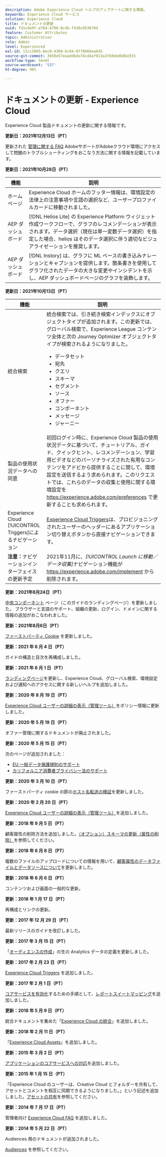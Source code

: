```yaml
---
description: Adobe Experience Cloud ヘルプのアップデートに関する情報。
keywords: Experience Cloud サービス
solution: Experience Cloud
title: ドキュメントの更新
uuid: f41c4e9f-e784-4706-8c4b-f430c953670d
feature: Customer Attributes
topic: Administration
role: Admin
level: Experienced
exl-id: 11cc5005-8ec0-4308-bc94-0f78666ea645
source-git-commit: 3650e57eaaddbda74cd4af913a37b8dedb8b1933
workflow-type: tm+mt
source-wordcount: '537'
ht-degree: 96%

---
```


# ドキュメントの更新 - Experience Cloud

Experience Cloud 製品ドキュメントの更新に関する情報です。

**更新日：2021年12月13日（PT）**

更新された [管理に関する FAQ](faq.md) AdobeサポートがAdobeクラウド環境にアクセスして問題のトラブルシューティングをおこなう方法に関する情報を記載しています。

**更新日：2021年10月28日（PT）**

| 機能 | 説明 |
| ------- | ------- |
| ホームページ | Experience Cloud ホームのフッター情報は、環境設定の法律上の注意事項や言語の選択など、ユーザープロファイルカードに移動されました。 |
| AEP ダッシュボード | [!DNL Helios Lite] の Experience Platform ウィジェット作成ワークフローで、グラフのレコメンデーションが表示されます。データ選択（現在は単一変数データ選択）を指定した場合、helios はそのデータ選択に伴う適切なビジュアライゼーションを推奨します。 |
| AEP ダッシュボード | [!DNL Instory] は、グラフに ML ベースの書き込みナレーションとキャプションを提供します。箇条書きを使用してグラフ化されたデータの大きな変更やインシデントを示し、AEP ダッシュボードページのグラフを装飾します。 |

**更新日：2021年10月13日（PT）**

| 機能 | 説明 |
| ------- | ------- |
| 統合検索 | 統合検索では、引き続き検索インデックスにオブジェクトタイプが追加されます。この更新では、グローバル検索で、Experience League コンテンツ全体と次の Journey Optimizer オブジェクトタイプが検索されるようになりました。 <ul><li>データセット</li><li>宛先</li><li>クエリ</li><li>スキーマ</li><li>セグメント</li><li>ソース</li><li>オファー</li><li>コンポーネント</li><li>メッセージ</li><li>ジャーニー</li></ul> |
| 製品の使用状況データへの同意 | 初回ログイン時に、Experience Cloud 製品の使用状況データに基づいて、チュートリアル、ガイド、クイックヒント、レコメンデーション、学習用ビデオなどのパーソナライズされた有用なコンテンツをアドビから提供することに関して、環境設定を送信するよう求められます。このリクエストでは、これらのデータの収集と使用に関する環境設定を <https://experience.adobe.com/preferences> で更新することも求められます。 |
| Experience Cloud [!UICONTROL Triggers]によるナビゲーション | [Experience Cloud Triggers](https://experienceleague.adobe.com/docs/core-services/interface/services/activation/triggers.html?lang=ja)は、プロビジョニングされたユーザーのヘッダーにあるアプリケーション切り替えボタンから直接ナビゲーションできます。 |
| **注意：**&#x200B;ナビゲーションインターフェイスの更新予定 | 2021年11月に、_[!UICONTROL Launch に移動／データ収集]_&#x200B;ナビゲーション機能が <https://experience.adobe.com/implement> から削除されます。 |

**更新：2021年8月24日（PT）**

[中央コンポーネント](experience-cloud.md) ページ（このガイドのランディングページ）を更新しました。 ブラウザーと言語のサポート、組織の更新、ログイン、ドメインに関する情報の追加がおこなわれました。

**更新：2021年8月6日（PT）**

[ファーストパーティ Cookie](cookies-first-party.md) を更新しました。

**更新：2021 年 6 月 4 日（PT）**

ガイドの構造と目次を再構成しました。

**更新：2021 年 6 月 1 日（PT）**

[ランディングページ](experience-cloud.md)を更新し、Experience Cloud、グローバル検索、環境設定および通知へのアクセスに関する新しいヘルプを追加しました。

**更新：2020 年 8 月 19 日（PT）**

[Experience Cloud ユーザーの詳細の表示（管理ツール）](admin-tool-experience-cloud.md)をポリシー情報に更新しました。

**更新：2020 年 5 月 19 日（PT）**

オファー管理に関するドキュメントが廃止されました。

**更新：2020 年 5 月 15 日（PT）**

次のページが追加されました：

* [EU 一般データ保護規則のサポート](gdpr.md)
* [カリフォルニア消費者プライバシー法のサポート](ccpa.md)

**更新：2020 年 3 月 10 日（PT）**

ファーストパーティ cookie の節の[ホスト名転送の検証](cookies-first-party.md#validate)を更新しました。

**更新：2020 年 2 月 20 日（PT）**

[Experience Cloud ユーザーの詳細の表示（管理ツール）](admin-tool-experience-cloud.md)を追加しました。

**更新：2018 年 9 月 5 日（PT）**

顧客属性の削除方法を追加しました。[（オプション）スキーマの更新（属性の削除）](t-crs-usecase.md#task_6568898BB7C44A42ABFB86532B89063C)を参照してください。

**更新：2018 年 6 月 8 日（PT）**

複数のファイルのアップロードについての情報を用いて、[顧客属性のデータファイルとデータソースについて](crs-data-file.md#concept_DE908F362DF24172BFEF48E1797DAF19)を更新しました。

**更新：2018 年 6 月 6 日（PT）**

コンテンツおよび画面の一般的な更新。

**更新：2018 年 1 月 17 日（PT）**

再構成とリンクの更新。

**更新：2017 年 12 月 29 日（PT）**

最新リリースのガイドを改訂しました。

**更新：2017 年 3 月 15 日（PT）**

「[オーディエンスの作成](t-audience-create.md#task_37F407F58BF9459493BB8E968CDFE737)」の生の Analytics データの定義を更新しました。

**更新：2017 年 2 月 23 日（PT）**

[Experience Cloud Triggers](triggers.md#concept_887B30241B3E4DB0A2553B2996E2D4FB) を追加しました。

**更新：2017 年 2 月 1 日（PT）**

[コアサービスを有効化](core-services.md#concept_07ED1D5C64234E77976E6D572E78FB9C)するための手順として、[レポートスイートマッピング](core-services.md#concept_apg_zq2_rw)を追加しました。

**更新：2018 年 5 月 9 日（PT）**

統合ドキュメントを集めた「[Experience Cloud の統合](marketing-cloud-integrations.md#concept_9E6D3E37D1E3452E8CCCFA92AF034F90)」を追加しました。

**更新：2018 年 2 月 11 日（PT）**

「[Experience Cloud Assets](experience-cloud-assets.md#concept_DDA5224C907D4A4F817D795DA0ED64D0)」を追加しました。

**更新：2015 年 3 月 2 日（PT）**

[アプリケーションのコアサービスへの対応](core-services.md#concept_07ED1D5C64234E77976E6D572E78FB9C)を追加しました。

**更新：2015 年 1 月 15 日（PT）**

「Experience Cloud のユーザーは、Creative Cloud とフォルダーを共有して、アセットとコメントを相互に同期できるようになりました。」という記述を追加しました。[アセットの共有](creative-cloud.md#concept_3E5A34C3459047D5965F900788A9BA68)を参照してください。

**更新：2014 年 7 月 17 日（PT）**

管理者向け [Experience Cloud FAQ](faq.md#concept_13219B4E51784577B6FF78AAA203DE91) を追加しました。

**更新：2014 年 5 月 22 日（PT）**

Audiences 用のドキュメントが追加されました。

[Audiences](audience-library.md#topic_679810123CAA4E0CA4FA3417FB0100C7) を参照してください。
